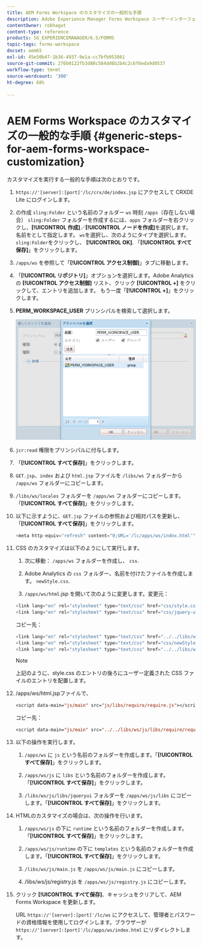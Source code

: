 ```yaml
---
title: AEM Forms Workspace のカスタマイズの一般的な手順
description: Adobe Experience Manager Forms Workspace ユーザーインターフェイスのカスタマイズを開始する方法です。
contentOwner: robhagat
content-type: reference
products: SG_EXPERIENCEMANAGER/6.5/FORMS
topic-tags: forms-workspace
docset: aem65
exl-id: 45e50b47-1b36-4937-9e1a-cc7bfb953861
source-git-commit: 276b0122fb3d88c584dd6b2b4c2c6f6eda9d0537
workflow-type: tm+mt
source-wordcount: '300'
ht-degree: 68%

---
```


# AEM Forms Workspace のカスタマイズの一般的な手順 {#generic-steps-for-aem-forms-workspace-customization}

カスタマイズを実行する一般的な手順は次のとおりです。

1. `https://'[server]:[port]'/lc/crx/de/index.jsp` にアクセスして CRXDE Lite にログインします。
1. の作成 `sling:Folder` という名前のフォルダー `ws` 時刻 `/apps`（存在しない場合） `sling:Folder` フォルダーを作成するには、`apps` フォルダーを右クリックし、**[!UICONTROL 作成]**／**[!UICONTROL ノードを作成]**&#x200B;を選択します。名前をとして指定します。 `ws`を選択し、次のようにタイプを選択します。 `sling:Folder`をクリックし、 **[!UICONTROL OK]**. 「**[!UICONTROL すべて保存]**」をクリックします。
1. `/apps/ws` を参照して「**[!UICONTROL アクセス制御]**」タブに移動します。
1. 「**[!UICONTROL リポジトリ]**」オプションを選択します。Adobe Analytics の **[!UICONTROL アクセス制御]** リスト、クリック **[!UICONTROL +]** をクリックして、エントリを追加します。 もう一度「**[!UICONTROL +]**」をクリックします。
1. **PERM_WORKSPACE_USER** プリンシパルを検索して選択します。

   ![HTML Workspace をカスタマイズするための汎用手順の一部として PERM_WORKSPACE_USER プリンシパルを選択します](assets/perm_workspace_user.png)

1. `jcr:read` 権限をプリンシパルに付与します。
1. 「**[!UICONTROL すべて保存]**」をクリックします。
1. `GET.jsp`、`index` および `html.jsp` ファイルを `/libs/ws` フォルダーから `/apps/ws` フォルダーにコピーします。
1. `/libs/ws/locales` フォルダーを `/apps/ws` フォルダーにコピーします。「**[!UICONTROL すべて保存]**」をクリックします。
1. 以下に示すように、`GET.jsp` ファイルの参照および相対パスを更新し、「**[!UICONTROL すべて保存]**」をクリックします。

   ```javascript
   <meta http-equiv="refresh" content="0;URL='/lc/apps/ws/index.html'" />
   ```

1. CSS のカスタマイズは以下のようにして実行します。

   1. 次に移動： `/apps/ws` フォルダーを作成し、 `css`.

   1. Adobe Analytics の `css` フォルダー、名前を付けたファイルを作成します。 `newStyle.css`.

   1. `/apps/ws/html`.jsp を開いて次のように変更します。変更元：

   ```javascript
   <link lang="en" rel="stylesheet" type="text/css" href="css/style.css" />
   <link lang="en" rel="stylesheet" type="text/css" href="css/jquery-ui.css"/>
   ```

   コピー先：

   ```javascript
   <link lang="en" rel="stylesheet" type="text/css" href="../../libs/ws/css/style.css" />
   <link lang="en" rel="stylesheet" type="text/css" href="css/newStyle.css" />
   <link lang="en" rel="stylesheet" type="text/css" href="../../libs/ws/css/jquery-ui.css"/>
   ```

   >[!NOTE]
   >
   >上記のように、style.css のエントリの後ろにユーザー定義された CSS ファイルのエントリを配置します。

1. /apps/ws/html.jspファイルで、

   ```jsp
   <script data-main="js/main" src="js/libs/require/require.js"></script>
   ```

   コピー先：

   ```jsp
   <script data-main="js/main" src="../../libs/ws/js/libs/require/require.js"></script>
   ```

1. 以下の操作を実行します。

   1. `/apps/ws` に `js` という名前のフォルダーを作成します。「**[!UICONTROL すべて保存]**」をクリックします。

   1. `/apps/ws/js` に `libs` という名前のフォルダーを作成します。「**[!UICONTROL すべて保存]**」をクリックします。

   1. `/libs/ws/js/libs/jqueryui` フォルダーを `/apps/ws/js/libs` にコピーします。「**[!UICONTROL すべて保存]**」をクリックします。

1. HTMLのカスタマイズの場合は、次の操作を行います。

   1. `/apps/ws/js` の下に `runtime` という名前のフォルダーを作成します。「**[!UICONTROL すべて保存]**」をクリックします。

   1. `/apps/ws/js/runtime` の下に `templates` という名前のフォルダーを作成します。「**[!UICONTROL すべて保存]**」をクリックします。

   1. `/libs/ws/js/main.js` を `/apps/ws/js/main.js` にコピーします。

   1. /libs/ws/js/registry.js を `/apps/ws/js/registry.js` にコピーします。

1. クリック **[!UICONTROL すべて保存]**、キャッシュをクリアして、AEM Forms Workspace を更新します。

   URL `https://'[server]:[port]'/lc/ws` にアクセスして、管理者とパスワードの資格情報を使用してログインします。ブラウザーが `https://'[server]:[port]'/lc/apps/ws/index.html` にリダイレクトします。
